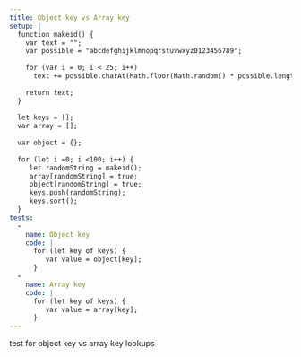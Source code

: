 ```yaml
---
title: Object key vs Array key
setup: |
  function makeid() {
    var text = "";
    var possible = "abcdefghijklmnopqrstuvwxyz0123456789";
  
    for (var i = 0; i < 25; i++)
      text += possible.charAt(Math.floor(Math.random() * possible.length));
  
    return text;
  }
  
  let keys = [];
  var array = [];
  
  var object = {};
  
  for (let i =0; i <100; i++) {
     let randomString = makeid();
     array[randomString] = true;
     object[randomString] = true;
     keys.push(randomString);
     keys.sort();
  }
tests:
  -
    name: Object key
    code: |
      for (let key of keys) {
         var value = object[key];
      }
  -
    name: Array key
    code: |
      for (let key of keys) {
         var value = array[key];
      }
---
```

test for object key vs array key lookups
